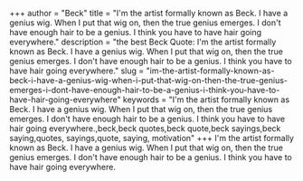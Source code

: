 +++
author = "Beck"
title = "I'm the artist formally known as Beck. I have a genius wig. When I put that wig on, then the true genius emerges. I don't have enough hair to be a genius. I think you have to have hair going everywhere."
description = "the best Beck Quote: I'm the artist formally known as Beck. I have a genius wig. When I put that wig on, then the true genius emerges. I don't have enough hair to be a genius. I think you have to have hair going everywhere."
slug = "im-the-artist-formally-known-as-beck-i-have-a-genius-wig-when-i-put-that-wig-on-then-the-true-genius-emerges-i-dont-have-enough-hair-to-be-a-genius-i-think-you-have-to-have-hair-going-everywhere"
keywords = "I'm the artist formally known as Beck. I have a genius wig. When I put that wig on, then the true genius emerges. I don't have enough hair to be a genius. I think you have to have hair going everywhere.,beck,beck quotes,beck quote,beck sayings,beck saying,quotes, sayings,quote, saying, motivation"
+++
I'm the artist formally known as Beck. I have a genius wig. When I put that wig on, then the true genius emerges. I don't have enough hair to be a genius. I think you have to have hair going everywhere.
